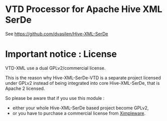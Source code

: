VTD Processor for Apache Hive XML SerDe
==============

See https://github.com/dvasilen/Hive-XML-SerDe

# Important notice : License

VTD-XML use a dual GPLv2/commercial license.

This is the reason why Hive-XML-SerDe-VTD is a separate project licensed under 
GPLv2 instead of being integrated into core Hive-XML-SerDe, that is Apache 2 licensed.

So please be aware that if you use this module :

* either your whole Hive-XML-SerDe based project become GPLv2,
* or you have to purchase a commercial license from [Ximpleware](http://www.ximpleware.com).